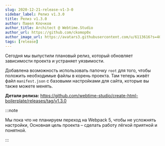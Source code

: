 ```yaml
---
slug: 2020-12-21-release-v1-3-0
sidebar_label: Релиз v1.3.0
title: Релиз v1.3.0
author: Павел Клочков
author_title: Architect @ Webtime.Studio
author_url: https://github.com/ckomop0x
author_image_url: https://avatars3.githubusercontent.com/u/6113616?s=400&v=4
tags: [release]
---
```


Сегодня мы выпустили плановый релиз, который обновляет зависимости проекта и устраняет уязвимости. <!--truncate-->

Добавлена возможность использовать папочку `root` для того, чтобы положить необходимые файлы в корень проекта. Там теперь живёт файл `manifest.json` с базовыми настройками для сайта, которые вы также можете менять.

**Детали релиза:**
https://github.com/webtime-studio/create-html-boilerplate/releases/tag/v1.3.0

:::note

Мы пока что не планируем переход на Webpack 5, чтобы не усложнять настройки, Основная цель проекта – сделать работу лёгкой приятной и понятной.

:::


